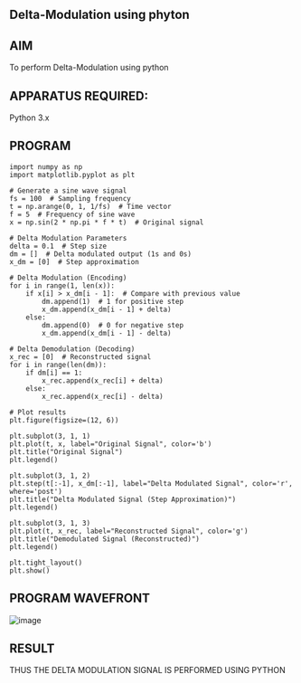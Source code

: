 ##  Delta-Modulation using phyton 
 
## AIM
To perform Delta-Modulation using python 

## APPARATUS REQUIRED:
  Python 3.x
  
## PROGRAM
```
import numpy as np
import matplotlib.pyplot as plt

# Generate a sine wave signal
fs = 100  # Sampling frequency
t = np.arange(0, 1, 1/fs)  # Time vector
f = 5  # Frequency of sine wave
x = np.sin(2 * np.pi * f * t)  # Original signal

# Delta Modulation Parameters
delta = 0.1  # Step size
dm = []  # Delta modulated output (1s and 0s)
x_dm = [0]  # Step approximation

# Delta Modulation (Encoding)
for i in range(1, len(x)):
    if x[i] > x_dm[i - 1]:  # Compare with previous value
        dm.append(1)  # 1 for positive step
        x_dm.append(x_dm[i - 1] + delta)
    else:
        dm.append(0)  # 0 for negative step
        x_dm.append(x_dm[i - 1] - delta)

# Delta Demodulation (Decoding)
x_rec = [0]  # Reconstructed signal
for i in range(len(dm)):
    if dm[i] == 1:
        x_rec.append(x_rec[i] + delta)
    else:
        x_rec.append(x_rec[i] - delta)

# Plot results
plt.figure(figsize=(12, 6))

plt.subplot(3, 1, 1)
plt.plot(t, x, label="Original Signal", color='b')
plt.title("Original Signal")
plt.legend()

plt.subplot(3, 1, 2)
plt.step(t[:-1], x_dm[:-1], label="Delta Modulated Signal", color='r', where='post')
plt.title("Delta Modulated Signal (Step Approximation)")
plt.legend()

plt.subplot(3, 1, 3)
plt.plot(t, x_rec, label="Reconstructed Signal", color='g')
plt.title("Demodulated Signal (Reconstructed)")
plt.legend()

plt.tight_layout()
plt.show()

```
## PROGRAM WAVEFRONT
![image](https://github.com/user-attachments/assets/f70aeb00-e625-40e1-b823-1922e8672cb3)


## RESULT
  THUS THE DELTA MODULATION SIGNAL IS PERFORMED USING PYTHON 
